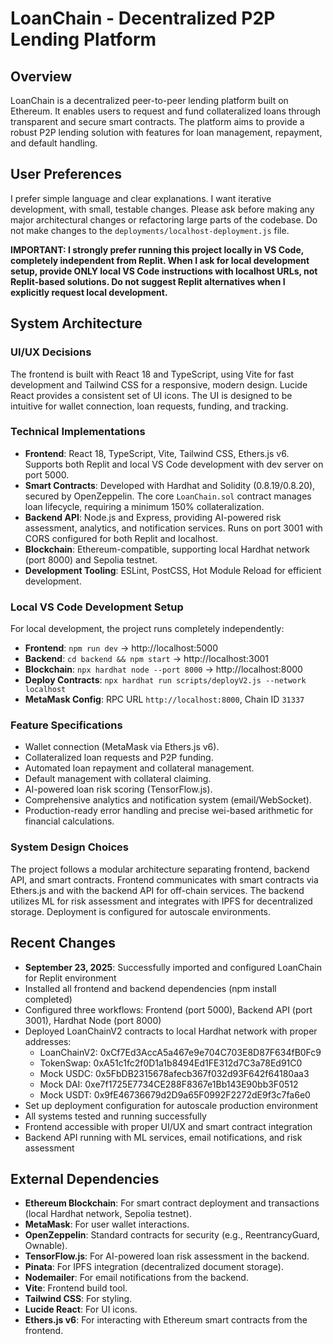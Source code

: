 # LoanChain - Decentralized P2P Lending Platform

## Overview
LoanChain is a decentralized peer-to-peer lending platform built on Ethereum. It enables users to request and fund collateralized loans through transparent and secure smart contracts. The platform aims to provide a robust P2P lending solution with features for loan management, repayment, and default handling.

## User Preferences
I prefer simple language and clear explanations. I want iterative development, with small, testable changes. Please ask before making any major architectural changes or refactoring large parts of the codebase. Do not make changes to the `deployments/localhost-deployment.js` file.

**IMPORTANT: I strongly prefer running this project locally in VS Code, completely independent from Replit. When I ask for local development setup, provide ONLY local VS Code instructions with localhost URLs, not Replit-based solutions. Do not suggest Replit alternatives when I explicitly request local development.**

## System Architecture

### UI/UX Decisions
The frontend is built with React 18 and TypeScript, using Vite for fast development and Tailwind CSS for a responsive, modern design. Lucide React provides a consistent set of UI icons. The UI is designed to be intuitive for wallet connection, loan requests, funding, and tracking.

### Technical Implementations
- **Frontend**: React 18, TypeScript, Vite, Tailwind CSS, Ethers.js v6. Supports both Replit and local VS Code development with dev server on port 5000.
- **Smart Contracts**: Developed with Hardhat and Solidity (0.8.19/0.8.20), secured by OpenZeppelin. The core `LoanChain.sol` contract manages loan lifecycle, requiring a minimum 150% collateralization.
- **Backend API**: Node.js and Express, providing AI-powered risk assessment, analytics, and notification services. Runs on port 3001 with CORS configured for both Replit and localhost.
- **Blockchain**: Ethereum-compatible, supporting local Hardhat network (port 8000) and Sepolia testnet.
- **Development Tooling**: ESLint, PostCSS, Hot Module Reload for efficient development.

### Local VS Code Development Setup
For local development, the project runs completely independently:
- **Frontend**: `npm run dev` → http://localhost:5000
- **Backend**: `cd backend && npm start` → http://localhost:3001  
- **Blockchain**: `npx hardhat node --port 8000` → http://localhost:8000
- **Deploy Contracts**: `npx hardhat run scripts/deployV2.js --network localhost`
- **MetaMask Config**: RPC URL `http://localhost:8000`, Chain ID `31337`

### Feature Specifications
- Wallet connection (MetaMask via Ethers.js v6).
- Collateralized loan requests and P2P funding.
- Automated loan repayment and collateral management.
- Default management with collateral claiming.
- AI-powered loan risk scoring (TensorFlow.js).
- Comprehensive analytics and notification system (email/WebSocket).
- Production-ready error handling and precise wei-based arithmetic for financial calculations.

### System Design Choices
The project follows a modular architecture separating frontend, backend API, and smart contracts. Frontend communicates with smart contracts via Ethers.js and with the backend API for off-chain services. The backend utilizes ML for risk assessment and integrates with IPFS for decentralized storage. Deployment is configured for autoscale environments.

## Recent Changes
- **September 23, 2025**: Successfully imported and configured LoanChain for Replit environment
- Installed all frontend and backend dependencies (npm install completed)
- Configured three workflows: Frontend (port 5000), Backend API (port 3001), Hardhat Node (port 8000)  
- Deployed LoanChainV2 contracts to local Hardhat network with proper addresses:
  - LoanChainV2: 0xCf7Ed3AccA5a467e9e704C703E8D87F634fB0Fc9
  - TokenSwap: 0xA51c1fc2f0D1a1b8494Ed1FE312d7C3a78Ed91C0
  - Mock USDC: 0x5FbDB2315678afecb367f032d93F642f64180aa3
  - Mock DAI: 0xe7f1725E7734CE288F8367e1Bb143E90bb3F0512
  - Mock USDT: 0x9fE46736679d2D9a65F0992F2272dE9f3c7fa6e0
- Set up deployment configuration for autoscale production environment
- All systems tested and running successfully
- Frontend accessible with proper UI/UX and smart contract integration
- Backend API running with ML services, email notifications, and risk assessment

## External Dependencies
- **Ethereum Blockchain**: For smart contract deployment and transactions (local Hardhat network, Sepolia testnet).
- **MetaMask**: For user wallet interactions.
- **OpenZeppelin**: Standard contracts for security (e.g., ReentrancyGuard, Ownable).
- **TensorFlow.js**: For AI-powered loan risk assessment in the backend.
- **Pinata**: For IPFS integration (decentralized document storage).
- **Nodemailer**: For email notifications from the backend.
- **Vite**: Frontend build tool.
- **Tailwind CSS**: For styling.
- **Lucide React**: For UI icons.
- **Ethers.js v6**: For interacting with Ethereum smart contracts from the frontend.